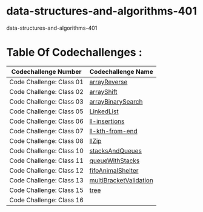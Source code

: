 # data-structures-and-algorithms-401
data-structures-and-algorithms-401

# Table Of Codechallenges :
| Codechallenge Number      | Codechallenge Name |
| ------------------------- | ------------------ |
| Code Challenge: Class 01  | [arrayReverse](https://github.com/401-advanced-javascript-AhmadMamdouh/data-structures-and-algorithms-401/tree/master/challenges/arrayReverse) |
| Code Challenge: Class 02  | [arrayShift](https://github.com/401-advanced-javascript-AhmadMamdouh/data-structures-and-algorithms-401/tree/master/challenges/arrayShift) |
| Code Challenge: Class 03  | [arrayBinarySearch](https://github.com/401-advanced-javascript-AhmadMamdouh/data-structures-and-algorithms-401/tree/array-binary-search/challenges/arrayBinarySearch) |
| Code Challenge: Class 05 |[LinkedList](https://github.com/401-advanced-javascript-AhmadMamdouh/data-structures-and-algorithms-401/tree/linked-list/challenges/Data-Structures/LinkedList)|
| Code Challenge: Class 06| [ll-insertions](https://github.com/401-advanced-javascript-AhmadMamdouh/data-structures-and-algorithms-401/tree/ll-insertions/challenges/Data-Structures/LinkedList)|
| Code Challenge: Class 07|[ll-kth-from-end](https://github.com/401-advanced-javascript-AhmadMamdouh/data-structures-and-algorithms-401/tree/ll-kth-from-end)|
|Code Challenge: Class 08|[llZip](https://github.com/401-advanced-javascript-AhmadMamdouh/data-structures-and-algorithms-401/tree/ll-zip/challenges/Data-Structures/llZip)|
| Code Challenge: Class 10|[stacksAndQueues](https://github.com/401-advanced-javascript-AhmadMamdouh/data-structures-and-algorithms-401/tree/stack-and-queue/challenges/stacksAndQueues)|
| Code Challenge: Class 11|[queueWithStacks](https://github.com/401-advanced-javascript-AhmadMamdouh/data-structures-and-algorithms-401/tree/queue-with-stacks/challenges/queueWithStacks)|
| Code Challenge: Class 12|[fifoAnimalShelter](https://github.com/401-advanced-javascript-AhmadMamdouh/data-structures-and-algorithms-401/tree/fifoAnimalShelter/challenges/fifoAnimalShelter)|
|Code Challenge: Class 13|[multiBracketValidation](https://github.com/401-advanced-javascript-AhmadMamdouh/data-structures-and-algorithms-401/tree/master/challenges/multiBracketValidation)|
|Code Challenge: Class 15|[tree](https://github.com/401-advanced-javascript-AhmadMamdouh/data-structures-and-algorithms-401/tree/master/challenges/tree)|
|Code Challenge: Class 16||